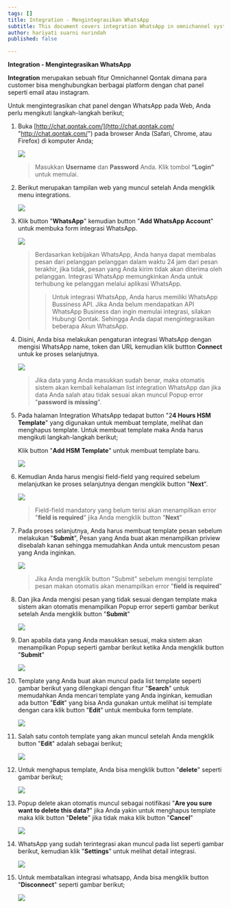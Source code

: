 ```yaml
---
tags: []
title: Integration - Mengintegrasikan WhatsApp
subtitle: This document covers integration WhatsApp in omnichannel system
author: hariyati suarni nurindah
published: false

---
```

**Integration - Mengintegrasikan WhatsApp**

**Integration** merupakan sebuah fitur Omnichannel Qontak dimana para customer bisa menghubungkan berbagai platform dengan chat panel seperti email atau instagram.

Untuk mengintegrasikan chat panel dengan WhatsApp pada Web, Anda perlu mengikuti langkah-langkah berikut;

 1. Buka [http://chat.qontak.com/](http://chat.qontak.com/ "http://chat.qontak.com/") pada browser Anda (Safari, Chrome, atau Firefox) di komputer Anda;

    ![](/uploads/login-qontak-c.png)

    > Masukkan **Username** dan **Password** Anda. Klik tombol **“Login”** untuk memulai.
 2. Berikut merupakan tampilan web yang muncul setelah Anda mengklik menu integrations.

    ![](/uploads/integrasi.PNG)
 3. Klik button "**WhatsApp**" kemudian button "**Add WhatsApp Account**" untuk membuka form integrasi WhatsApp.

    ![](/uploads/whatsapp.PNG)

    > Berdasarkan kebijakan WhatsApp, Anda hanya dapat membalas pesan dari pelanggan pelanggan dalam waktu 24 jam dari pesan terakhir, jika tidak, pesan yang Anda kirim tidak akan diterima oleh pelanggan. Integrasi WhatsApp memungkinkan Anda untuk terhubung ke pelanggan melalui aplikasi WhatsApp.
    >
    > > Untuk integrasi WhatsApp, Anda harus memiliki WhatsApp Bussiness API. Jika Anda belum mendapatkan API WhatsApp Business dan ingin memulai integrasi, silakan Hubungi Qontak. Sehingga Anda dapat mengintegrasikan beberapa Akun WhatsApp.
 4. Disini, Anda bisa melakukan pengaturan integrasi WhatsApp dengan mengisi WhatsApp name, token dan URL kemudian klik buttton **Connect** untuk ke proses selanjutnya.

    ![](/uploads/whatsapp1.PNG)

    > Jika data yang Anda masukkan sudah benar, maka otomatis sistem akan kembali kehalaman list integration WhatsApp dan jika data Anda salah atau tidak sesuai akan muncul Popup error "**password is missing**".
 5. Pada halaman Integration WhatsApp tedapat button "2**4 Hours HSM Template**" yang digunakan untuk membuat template, melihat dan menghapus template. Untuk membuat template maka Anda harus mengikuti langkah-langkah berikut;

    Klik button "**Add HSM Template**" untuk membuat template baru.

    ![](/uploads/whatsapp3.PNG)
 6. Kemudian Anda harus mengisi field-field yang required sebelum melanjutkan ke proses selanjutnya dengan mengklik button "**Next**".

    ![](/uploads/whatsapp4.PNG)

    > Field-field mandatory yang belum terisi akan menampilkan error "**field is required**" jika Anda mengklik button "**Next**"
 7. Pada proses selanjutnya, Anda harus membuat template pesan sebelum melakukan "**Submit**", Pesan yang Anda buat akan menampilkan priview disebalah kanan sehingga memudahkan Anda untuk mencustom pesan yang Anda inginkan.

    ![](/uploads/whatsapp5.PNG)

    > Jika Anda mengklik button "Submit" sebelum mengisi template pesan makan otomatis akan menampilkan error "**field is required**"
 8. Dan jika Anda mengisi pesan yang tidak sesuai dengan template maka sistem akan otomatis menampilkan Popup error seperti gambar berikut setelah Anda mengklik button "**Submit**"

    ![](/uploads/whatsapp6.PNG)
 9. Dan apabila data yang Anda masukkan sesuai, maka sistem akan menampilkan Popup seperti gambar berikut ketika Anda mengklik button "**Submit**"

    ![](/uploads/whatsapp7.PNG)
10. Template yang Anda buat akan muncul pada list template seperti gambar berikut yang dilengkapi dengan fitur "**Search**" untuk memudahkan Anda mencari template yang Anda inginkan, kemudian ada button "**Edit**" yang bisa Anda gunakan untuk melihat isi template dengan cara klik button "**Edit**" untuk membuka form template.

    ![](/uploads/whatsapp8.PNG)
11. Salah satu contoh template yang akan muncul setelah Anda mengklik button "**Edit**" adalah sebagai berikut;

    ![](/uploads/whatsapp9.PNG)
12. Untuk menghapus template, Anda bisa mengklik button "**delete**" seperti gambar berikut;

    ![](/uploads/whatsapp13.PNG)
13. Popup delete akan otomatis muncul sebagai notifikasi "**Are you sure want to delete this data?**" jika Anda yakin untuk menghapus template maka klik button "**Delete**" jika tidak maka klik button "**Cancel**"

    ![](/uploads/whatsapp10.PNG)
14. WhatsApp yang sudah terintegrasi akan muncul pada list seperti gambar berikut, kemudian klik "**Settings**" untuk melihat detail integrasi.

    ![](/uploads/whatsapp11.PNG)
15. Untuk membatalkan integrasi whatsapp, Anda bisa mengklik button "**Disconnect**" seperti gambar berikut;

    ![](/uploads/whatsapp12.PNG)